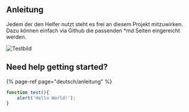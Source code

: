 ## Anleitung

Jedem der den Helfer nutzt steht es frei an diesem Projekt mitzuwirken. Dazu können einfach via Github die passenden *md Seiten eingereicht werden.

![Testbild](https://github.com/mainIine/foe-helper-docs/raw/master/Deutsch/Erweiterung/.images/app300.png)

## Need help getting started?

{% page-ref page="deutsch/anleitung" %}

```javascript
function test(){
	alert('Hello World!');
}
```

